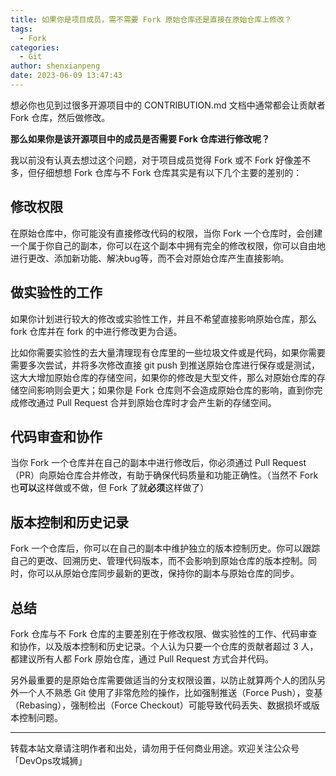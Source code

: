 ```yaml
---
title: 如果你是项目成员，需不需要 Fork 原始仓库还是直接在原始仓库上修改？
tags:
  - Fork
categories:
  - Git
author: shenxianpeng
date: 2023-06-09 13:47:43
---
```


想必你也见到过很多开源项目中的 CONTRIBUTION.md 文档中通常都会让贡献者 Fork 仓库，然后做修改。

**那么如果你是该开源项目中的成员是否需要 Fork 仓库进行修改呢？**

我以前没有认真去想过这个问题，对于项目成员觉得 Fork 或不 Fork 好像差不多，但仔细想想 Fork 仓库与不 Fork 仓库其实是有以下几个主要的差别的：

## 修改权限

在原始仓库中，你可能没有直接修改代码的权限，当你 Fork 一个仓库时，会创建一个属于你自己的副本，你可以在这个副本中拥有完全的修改权限，你可以自由地进行更改、添加新功能、解决bug等，而不会对原始仓库产生直接影响。

## 做实验性的工作

如果你计划进行较大的修改或实验性工作，并且不希望直接影响原始仓库，那么 fork 仓库并在 fork 的中进行修改更为合适。

比如你需要实验性的去大量清理现有仓库里的一些垃圾文件或是代码，如果你需要需要多次尝试，并将多次修改直接 git push 到推送原始仓库进行保存或是测试，这大大增加原始仓库的存储空间，如果你的修改是大型文件，那么对原始仓库的存储空间影响则会更大；如果你是 Fork 仓库则不会造成原始仓库的影响，直到你完成修改通过 Pull Request 合并到原始仓库时才会产生新的存储空间。

## 代码审查和协作

当你 Fork 一个仓库并在自己的副本中进行修改后，你必须通过 Pull Request（PR）向原始仓库合并修改，有助于确保代码质量和功能正确性。（当然不 Fork 也**可以**这样做或不做，但 Fork 了就**必须**这样做了）

## 版本控制和历史记录

Fork 一个仓库后，你可以在自己的副本中维护独立的版本控制历史。你可以跟踪自己的更改、回溯历史、管理代码版本，而不会影响到原始仓库的版本控制。同时，你可以从原始仓库同步最新的更改，保持你的副本与原始仓库的同步。

## 总结

Fork 仓库与不 Fork 仓库的主要差别在于修改权限、做实验性的工作、代码审查和协作，以及版本控制和历史记录。个人认为只要一个仓库的贡献者超过 3 人，都建议所有人都 Fork 原始仓库，通过 Pull Request 方式合并代码。

另外最重要的是原始仓库需要做适当的分支权限设置，以防止就算两个人的团队另外一个人不熟悉 Git 使用了非常危险的操作，比如强制推送（Force Push），变基（Rebasing），强制检出（Force Checkout）可能导致代码丢失、数据损坏或版本控制问题。

---

转载本站文章请注明作者和出处，请勿用于任何商业用途。欢迎关注公众号「DevOps攻城狮」

